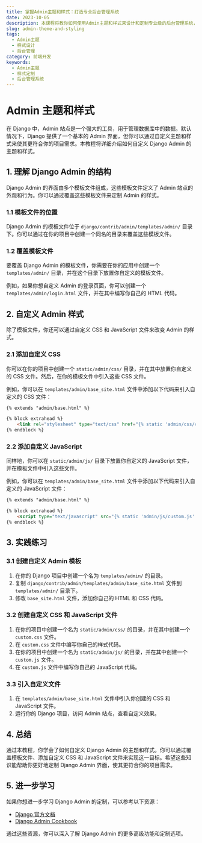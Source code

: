 ```yaml
---
title: 掌握Admin主题和样式：打造专业后台管理系统
date: 2023-10-05
description: 本课程将教你如何使用Admin主题和样式来设计和定制专业级的后台管理系统，提升用户体验和界面美观度。
slug: admin-theme-and-styling
tags:
  - Admin主题
  - 样式设计
  - 后台管理
category: 前端开发
keywords:
  - Admin主题
  - 样式定制
  - 后台管理系统
---
```


# Admin 主题和样式

在 Django 中，Admin 站点是一个强大的工具，用于管理数据库中的数据。默认情况下，Django 提供了一个基本的 Admin 界面，但你可以通过自定义主题和样式来使其更符合你的项目需求。本教程将详细介绍如何自定义 Django Admin 的主题和样式。

## 1. 理解 Django Admin 的结构

Django Admin 的界面由多个模板文件组成，这些模板文件定义了 Admin 站点的外观和行为。你可以通过覆盖这些模板文件来定制 Admin 的样式。

### 1.1 模板文件的位置

Django Admin 的模板文件位于 `django/contrib/admin/templates/admin/` 目录下。你可以通过在你的项目中创建一个同名的目录来覆盖这些模板文件。

### 1.2 覆盖模板文件

要覆盖 Django Admin 的模板文件，你需要在你的应用中创建一个 `templates/admin/` 目录，并在这个目录下放置你自定义的模板文件。

例如，如果你想自定义 Admin 的登录页面，你可以创建一个 `templates/admin/login.html` 文件，并在其中编写你自己的 HTML 代码。

## 2. 自定义 Admin 样式

除了模板文件，你还可以通过自定义 CSS 和 JavaScript 文件来改变 Admin 的样式。

### 2.1 添加自定义 CSS

你可以在你的项目中创建一个 `static/admin/css/` 目录，并在其中放置你自定义的 CSS 文件。然后，在你的模板文件中引入这些 CSS 文件。

例如，你可以在 `templates/admin/base_site.html` 文件中添加以下代码来引入自定义的 CSS 文件：

```html
{% extends "admin/base.html" %}

{% block extrahead %}
    <link rel="stylesheet" type="text/css" href="{% static 'admin/css/custom.css' %}">
{% endblock %}
```

### 2.2 添加自定义 JavaScript

同样地，你可以在 `static/admin/js/` 目录下放置你自定义的 JavaScript 文件，并在模板文件中引入这些文件。

例如，你可以在 `templates/admin/base_site.html` 文件中添加以下代码来引入自定义的 JavaScript 文件：

```html
{% extends "admin/base.html" %}

{% block extrahead %}
    <script type="text/javascript" src="{% static 'admin/js/custom.js' %}"></script>
{% endblock %}
```

## 3. 实践练习

### 3.1 创建自定义 Admin 模板

1. 在你的 Django 项目中创建一个名为 `templates/admin/` 的目录。
2. 复制 `django/contrib/admin/templates/admin/base_site.html` 文件到 `templates/admin/` 目录下。
3. 修改 `base_site.html` 文件，添加你自己的 HTML 和 CSS 代码。

### 3.2 创建自定义 CSS 和 JavaScript 文件

1. 在你的项目中创建一个名为 `static/admin/css/` 的目录，并在其中创建一个 `custom.css` 文件。
2. 在 `custom.css` 文件中编写你自己的样式代码。
3. 在你的项目中创建一个名为 `static/admin/js/` 的目录，并在其中创建一个 `custom.js` 文件。
4. 在 `custom.js` 文件中编写你自己的 JavaScript 代码。

### 3.3 引入自定义文件

1. 在 `templates/admin/base_site.html` 文件中引入你创建的 CSS 和 JavaScript 文件。
2. 运行你的 Django 项目，访问 Admin 站点，查看自定义效果。

## 4. 总结

通过本教程，你学会了如何自定义 Django Admin 的主题和样式。你可以通过覆盖模板文件、添加自定义 CSS 和 JavaScript 文件来实现这一目标。希望这些知识能帮助你更好地定制 Django Admin 界面，使其更符合你的项目需求。

## 5. 进一步学习

如果你想进一步学习 Django Admin 的定制，可以参考以下资源：

- [Django 官方文档](https://docs.djangoproject.com/en/stable/ref/contrib/admin/)
- [Django Admin Cookbook](https://books.agiliq.com/projects/django-admin-cookbook/en/latest/)

通过这些资源，你可以深入了解 Django Admin 的更多高级功能和定制选项。
